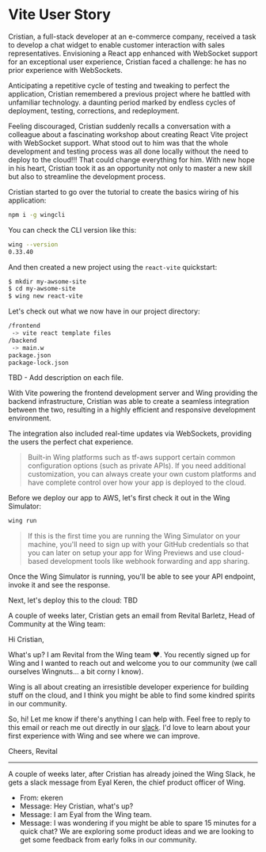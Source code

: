 # Vite User Story

Cristian, a full-stack developer at an e-commerce company, received a task to develop a chat widget to enable customer interaction with sales representatives. Envisioning a React app enhanced with WebSocket support for an exceptional user experience, Cristian faced a challenge: he has no prior experience with WebSockets.

Anticipating a repetitive cycle of testing and tweaking to perfect the application, Cristian remembered a previous project where he battled with unfamiliar technology. a daunting period marked by endless cycles of deployment, testing, corrections, and redeployment.

Feeling discouraged, Cristian suddenly recalls a conversation with a colleague about a fascinating workshop about creating React Vite project with WebSocket support. What stood out to him was that the whole development and testing process was all done locally without the need to deploy to the cloud!!! That could change everything for him. With new hope in his heart, Cristian took it as an opportunity not only to master a new skill but also to streamline the development process.

Cristian started to go over the tutorial to create the basics wiring of his application:

```bash
npm i -g wingcli
```

You can check the CLI version like this:

```bash
wing --version
0.33.40
```

And then created a new project using the `react-vite` quickstart:

```bash
$ mkdir my-awsome-site
$ cd my-awsome-site
$ wing new react-vite
```

Let's check out what we now have in our project directory:

```bash
/frontend
 -> vite react template files
/backend
 -> main.w
package.json
package-lock.json
```
TBD - Add description on each file.

With Vite powering the frontend development server and Wing providing the backend infrastructure, Cristian was able to create a seamless integration between 
the two, resulting in a highly efficient and responsive development environment.

The integration also included real-time updates via WebSockets, providing the users the perfect chat experience.

> Built-in Wing platforms such as tf-aws support certain common configuration options (such as private APIs). If you need additional customization, you can always create your own custom platforms and have complete control over how your app is deployed to the cloud.
> 

Before we deploy our app to AWS, let's first check it out in the Wing Simulator:

```bash
wing run
```

> If this is the first time you are running the Wing Simulator on your machine, you'll need to sign up with your GitHub credentials so that you can later on setup your app for Wing Previews and use cloud-based development tools like webhook forwarding and app sharing.
> 

Once the Wing Simulator is running, you'll be able to see your API endpoint, invoke it and see the response.

Next, let's deploy this to the cloud:
TBD

A couple of weeks later, Cristian gets an email from Revital Barletz, Head of Community at the Wing team:

Hi Cristian,

What's up? I am Revital from the Wing team ♥️. You recently signed up for Wing and I wanted to reach out and welcome you to our community (we call ourselves Wingnuts... a bit corny I know).

Wing is all about creating an irresistible developer experience for building stuff on the cloud, and I think you might be able to find some kindred spirits in our community.

So, hi! Let me know if there's anything I can help with. Feel free to reply to this email or reach me out directly in our [slack](https://t.wing.cloud/slack). I'd love to learn about your first experience with Wing and see where we can improve.

Cheers,
Revital

---

A couple of weeks later, after Cristian has already joined the Wing Slack, he gets a slack message from Eyal Keren, the chief product officer of Wing.

- From: ekeren
- Message: Hey Cristian, what's up?
- Message: I am Eyal from the Wing team.
- Message: I was wondering if you might be able to spare 15 minutes for a quick chat? We are exploring some product ideas and we are looking to get some feedback from early folks in our community.

